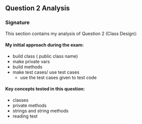 ## Question 2 Analysis
### Signature

This section contains my analysis of Question 2 (Class Design):

#### My initial approach during the exam:
- build class ( public class name)
- make private vars
- build methods
- make test cases/ use test cases
  - use the test cases given to test code
  
#### Key concepts tested in this question:
- classes
- private methods
- strings and string methods
- reading test
  

